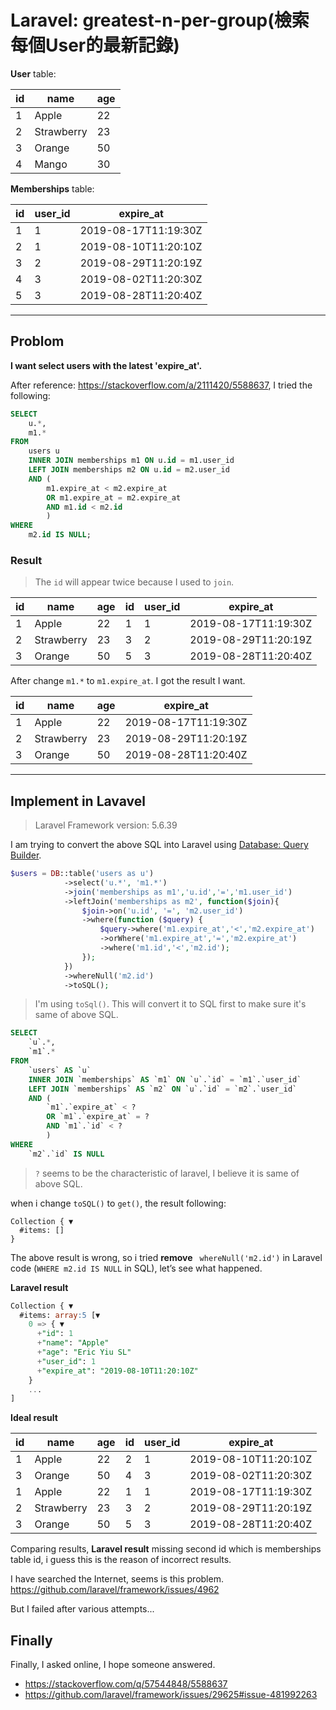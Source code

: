 # Laravel: greatest-n-per-group(檢索每個User的最新記錄)

**User** table:

| id |       name | age |
|----|------------|-----|
|  1 |      Apple |  22 |
|  2 | Strawberry |  23 |
|  3 |     Orange |  50 |
|  4 |      Mango |  30 |

**Memberships** table:

| id | user_id |            expire_at |
|----|---------|----------------------|
|  1 |       1 | 2019-08-17T11:19:30Z |
|  2 |       1 | 2019-08-10T11:20:10Z |
|  3 |       2 | 2019-08-29T11:20:19Z |
|  4 |       3 | 2019-08-02T11:20:30Z |
|  5 |       3 | 2019-08-28T11:20:40Z |


-------
## Problom
**I want select users with the latest 'expire_at'.**

After reference: https://stackoverflow.com/a/2111420/5588637,
I tried the following: 

```sql
SELECT
	u.*,
	m1.* 
FROM
	users u
	INNER JOIN memberships m1 ON u.id = m1.user_id
	LEFT JOIN memberships m2 ON u.id = m2.user_id 
	AND ( 
		m1.expire_at < m2.expire_at 
		OR m1.expire_at = m2.expire_at 
		AND m1.id < m2.id 
		) 
WHERE
	m2.id IS NULL;
```

### Result

> The `id` will appear twice because I used to `join`.

| id |       name | age | id | user_id |            expire_at |
|----|------------|-----|----|---------|----------------------|
|  1 |      Apple |  22 |  1 |       1 | 2019-08-17T11:19:30Z |
|  2 | Strawberry |  23 |  3 |       2 | 2019-08-29T11:20:19Z |
|  3 |     Orange |  50 |  5 |       3 | 2019-08-28T11:20:40Z |


After change  `m1.*` to `m1.expire_at`. I got the result I want.

| id |       name | age |            expire_at |
|----|------------|-----|----------------------|
|  1 |      Apple |  22 |  2019-08-17T11:19:30Z|
|  2 | Strawberry |  23 | 2019-08-29T11:20:19Z |
|  3 |     Orange |  50 | 2019-08-28T11:20:40Z |


-------

## Implement in Lavavel

> Laravel Framework version: 5.6.39

I am trying to convert the above SQL into Laravel using [Database: Query Builder](https://laravel.com/docs/5.8/queries).

```php
$users = DB::table('users as u')
            ->select('u.*', 'm1.*')
            ->join('memberships as m1','u.id','=','m1.user_id')
            ->leftJoin('memberships as m2', function($join){
                $join->on('u.id', '=', 'm2.user_id')
                ->where(function ($query) {
                    $query->where('m1.expire_at','<','m2.expire_at')
                    ->orWhere('m1.expire_at','=','m2.expire_at')
                    ->where('m1.id','<','m2.id');
                });
            })
            ->whereNull('m2.id')
            ->toSQL();
```
> I'm using `toSql()`. This will convert it to SQL first  to make sure it's same of above SQL.

```sql
SELECT
	`u`.*,
	`m1`.* 
FROM
	`users` AS `u`
	INNER JOIN `memberships` AS `m1` ON `u`.`id` = `m1`.`user_id`
	LEFT JOIN `memberships` AS `m2` ON `u`.`id` = `m2`.`user_id` 
	AND (
		`m1`.`expire_at` < ? 
		OR `m1`.`expire_at` = ? 
		AND `m1`.`id` < ?
		) 
WHERE
	`m2`.`id` IS NULL
```

> `?` seems to be the characteristic of laravel, I believe it is same of above SQL.

when i change `toSQL()` to `get()`, the result following: 

```shell
Collection { ▼
  #items: []
}
```

The above result is wrong, so i tried **remove** 
` whereNull('m2.id')` in Laravel code  (`WHERE m2.id IS NULL` in SQL), let’s see what happened.

**Laravel result**
```sql
Collection { ▼
  #items: array:5 [▼
    0 => { ▼
      +"id": 1
      +"name": "Apple"
      +"age": "Eric Yiu SL"
      +"user_id": 1
      +"expire_at": "2019-08-10T11:20:10Z"
    }
    ...
]
```

**Ideal result**

| id |       name | age | id | user_id |            expire_at |
|----|------------|-----|----|---------|----------------------|
|  1 |      Apple |  22 |  2 |       1 | 2019-08-10T11:20:10Z |
|  3 |     Orange |  50 |  4 |       3 | 2019-08-02T11:20:30Z |
|  1 |      Apple |  22 |  1 |       1 | 2019-08-17T11:19:30Z |
|  2 | Strawberry |  23 |  3 |       2 | 2019-08-29T11:20:19Z |
|  3 |     Orange |  50 |  5 |       3 | 2019-08-28T11:20:40Z |


Comparing results, **Laravel result** missing second id which is memberships table id, i guess this is the reason of incorrect results.

I have searched the Internet, seems is this problem.
https://github.com/laravel/framework/issues/4962

But I failed after various attempts...

## Finally
Finally, I asked online, I hope someone answered.
- https://stackoverflow.com/q/57544848/5588637
- https://github.com/laravel/framework/issues/29625#issue-481992263